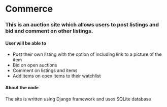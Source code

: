 # Commerce
### This is an auction site which allows users to post listings and bid and comment on other listings.

#### User will be able to
* Post their own listing with the option of including link to a picture of the item
* Bid on open auctions
* Comment on listings and items
* Add items on open items to their watchlist

#### About the code
The site is written using Django framework and uses SQLite database